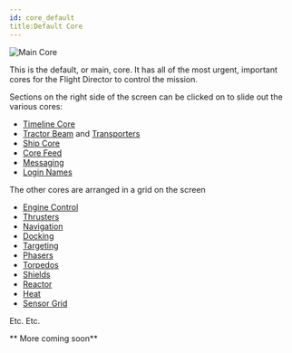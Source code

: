 ```yaml
---
id: core_default
title:Default Core
---
```


![Main Core](/docs/core_mainCore.jpg)

This is the default, or main, core. It has all of the most urgent, important
cores for the Flight Director to control the mission.

Sections on the right side of the screen can be clicked on to slide out the
various cores:

* [Timeline Core](#)
* [Tractor Beam](/docs/card_tractor_beam.html) and
  [Transporters](/docs/card_transporters.html)
* [Ship Core](#)
* [Core Feed](#)
* [Messaging](#)
* [Login Names](#)

The other cores are arranged in a grid on the screen

* [Engine Control](/docs/card_engine_control.html)
* [Thrusters](/docs/card_thrusters.html)
* [Navigation](/docs/card_navigation.html)
* [Docking](/docs/card_docking.html)
* [Targeting](/docs/card_targeting.html)
* [Phasers](/docs/card_phaser_charging.html)
* [Torpedos](/docs/card_torpedo_loading.html)
* [Shields](/docs/card_shield_control.html)
* [Reactor](/docs/card_reactor_control.html)
* [Heat](#)
* [Sensor Grid](/docs/card_sensors.html)

Etc. Etc.

** More coming soon**
